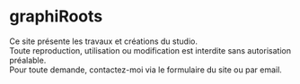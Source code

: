 # graphiRoots
Ce site présente les travaux et créations du studio.  
Toute reproduction, utilisation ou modification est interdite sans autorisation préalable.  
Pour toute demande, contactez-moi via le formulaire du site ou par email.
